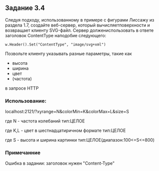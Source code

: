 ## Задание 3.4

Следуя подходу, использованному в примере с фигурами Лиссажу из раздела 1.7,
создайте веб-сервер, который вычисляетповерхности и возвращает клиенту
SVG-файл. Сервер должениспользовать в ответе заголовок ContentType наподобие
следующего:

```
w.Header().Set("ContentType", "image/svg+xml")
```
Позвольте клиенту указывать разные параметры, такие как

* высота
* ширина
* цвет
* (частота)

в запросе HTTP

### Использование:

localhost:2121/?xyrange=N&colorMin=K&colorMax=L&size=S

где N	- частота колебаний					тип:ЦЕЛОЕ

где K,L	- цвет в шестнадцатиричном формате	тип:ЦЕЛОЕ

где S	- высота и ширина картинки			тип:ЦЕЛОЕ(диапазон:100<=S<=800)

### Примечанние

Ошибка в задании: заголовок нужен "Content-Type"
